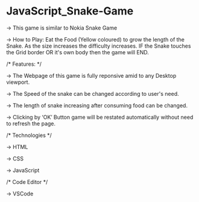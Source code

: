 # JavaScript_Snake-Game

-> This game is similar to Nokia Snake Game

-> How to Play:
    Eat the Food (Yellow coloured) to grow the length of the Snake. As the size increases the difficulty increases. IF the Snake touches the Grid border OR it's own body     then the game will END.

/* Features: */

-> The Webpage of this game is fully reponsive amid to any Desktop viewport.

-> The Speed of the snake can be changed according to user's need.

-> The length of snake increasing after consuming food can be changed.

-> Clicking by ‘OK’ Button game will be restated automatically without need to refresh the page.

/* Technologies */

-> HTML

-> CSS

-> JavaScript

/* Code Editor */

-> VSCode
